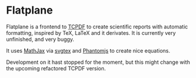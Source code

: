 Flatplane
=========

Flatplane is a frontend to [TCPDF](http://www.tcpdf.org/) to create scientific reports with automatic formatting, inspired by TeX, LaTeX and it derivates.
It is currently very unfinished, and very buggy. 

It uses [MathJax](https://github.com/mathjax/MathJax) via [svgtex](https://github.com/Gefrierbrand/svgtex) and [Phantomjs](https://github.com/ariya/phantomjs) to create nice equations.

Development on it hast stopped for the moment, but this might change with the upcoming refactored TCPDF version.
